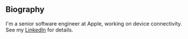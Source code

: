 <section class="thirteen columns" markdown="1">

# Biography

I'm a senior software engineer at Apple, working on device connectivity. See my [LinkedIn](https://www.linkedin.com/in/junjue-jay-wang/) for details.

<br/>

<!--
I'm a researcher at Apple, working on  Vision Pro.  

<br/>

Previously, I was at SambaNova Systems redesigning computer systems for machine learning. I got my PhD in Computer Science from Carnegie Mellon University ([thesis](http://reports-archive.adm.cs.cmu.edu/anon/2020/CMU-CS-20-107.pdf)). See my [LinkedIn](https://www.linkedin.com/in/junjue-jay-wang/) for details.
-->

<!--
I am a final year CS Ph.D. student at Carnegie Mellon University, graduating in May 2020.
My PhD dissertation focuses on system support 
for machine learning workload. 
In particular, my dissertation addresses the problem of prototyping and scaling 
real-time computer vision applications to augment human cognition on wearable devices and edge clouds ([demos](https://www.youtube.com/playlist?list=PLMP5vmwBuCAg1ezp5_QeDhfHHrmI3xW6S)). 
I built prototype
applications and designed system optimizations to scale video analytics at the edge.
I have over ten publications in top-tier computer system conferences and journals.
Previously, I interned in research and engineering roles at Google, Qualcomm, and Microsoft. 

My PhD advisor is [Prof. Mahadev
Satyanarayanan (Satya)](https://www.cs.cmu.edu/~satya/). 
You can find my PhD thesis proposal [here](assets/proposal.pdf) and slides [here](https://docs.google.com/presentation/d/1emsF2sAW5hHkqfmRukVYdgsv-5PlN0HzDa1gFLpJMoY/edit?usp=sharing).

I worked on a
new genre of real-time deep video analytics called **Wearable Cognitive Assistants** .
I aim to apply recent
advancement in mobile and computer vision to blur the boundary between the
physical and virtual world, build portable and intelligent cognitive systems,
and enhance users' abilities to interact with the real world. 


I won the
[Siemens FutureMakers
Challenge](http://news.usa.siemens.biz/press-release/siemens-usa/siemens-leading-us-universities-host-series-rd-challenges-bolster-innovati)
in 2018 to work on development frameworks for creating object detectors with Deep Neural
Networks.
-->

</section>
